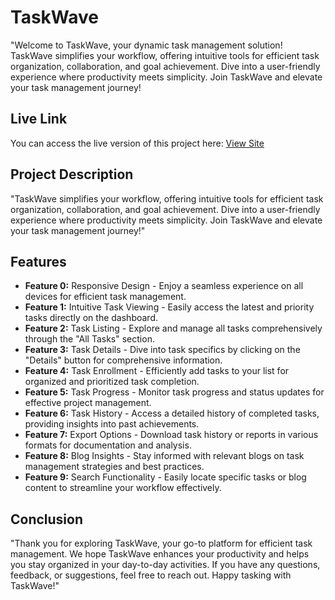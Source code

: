 # TaskWave

"Welcome to TaskWave, your dynamic task management solution! TaskWave simplifies your workflow, offering intuitive tools for efficient task organization, collaboration, and goal achievement. Dive into a user-friendly experience where productivity meets simplicity. Join TaskWave and elevate your task management journey!

## Live Link
You can access the live version of this project here: [View Site](https://task-management-25949.web.app/)

## Project Description
"TaskWave simplifies your workflow, offering intuitive tools for efficient task organization, collaboration, and goal achievement. Dive into a user-friendly experience where productivity meets simplicity. Join TaskWave and elevate your task management journey!"

## Features
- **Feature 0:** Responsive Design - Enjoy a seamless experience on all devices for efficient task management.
- **Feature 1:** Intuitive Task Viewing - Easily access the latest and priority tasks directly on the dashboard.
- **Feature 2:** Task Listing - Explore and manage all tasks comprehensively through the "All Tasks" section.
- **Feature 3:** Task Details - Dive into task specifics by clicking on the "Details" button for comprehensive information.
- **Feature 4:** Task Enrollment - Efficiently add tasks to your list for organized and prioritized task completion.
- **Feature 5:** Task Progress - Monitor task progress and status updates for effective project management.
- **Feature 6:** Task History - Access a detailed history of completed tasks, providing insights into past achievements.
- **Feature 7:** Export Options - Download task history or reports in various formats for documentation and analysis.
- **Feature 8:** Blog Insights - Stay informed with relevant blogs on task management strategies and best practices.
- **Feature 9:** Search Functionality - Easily locate specific tasks or blog content to streamline your workflow effectively.

## Conclusion
"Thank you for exploring TaskWave, your go-to platform for efficient task management. We hope TaskWave enhances your productivity and helps you stay organized in your day-to-day activities. If you have any questions, feedback, or suggestions, feel free to reach out. Happy tasking with TaskWave!"